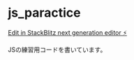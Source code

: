# js_paractice

[Edit in StackBlitz next generation editor ⚡️](https://stackblitz.com/~/github.com/miki-ymmt/js_paractice)

JSの練習用コードを書いています。
